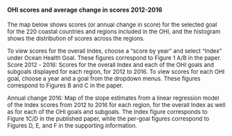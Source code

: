 #### OHI scores and average change in scores 2012-2016

<font size = 2>
The map below shows scores (or annual change in score) for the selected goal for the 220 coastal countries and regions included in the OHI, and the histogram shows the distribution of scores across the regions.

To view scores for the overall Index, choose a “score by year” and select “Index” under Ocean Health Goal. These figures correspond to Figure 1 A/B in the paper.  Score 2012 - 2016: Scores for the overall Index and each of the OHI goals and subgoals displayed for each region, for 2012 to 2016. To view scores for each OHI goal, choose a year and a goal from the dropdown menus. These figures correspond to Figures B and C in the paper.

Annual change 2016: Map of the slope estimates from a linear regression model of the Index scores from 2012 to 2016 for each region, for the overall Index as well as for each of the OHI goals and subgoals.  The Index figure corresponds to Figure 1C/D in the published paper, while the per-goal figures correspond to Figures D, E, and F in the supporting information.

</font>
